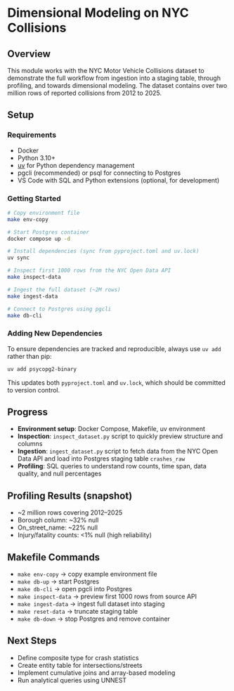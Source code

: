 # Dimensional Modeling on NYC Collisions

## Overview

This module works with the NYC Motor Vehicle Collisions dataset to demonstrate the full workflow from ingestion into a staging table, through profiling, and towards dimensional modeling. The dataset contains over two million rows of reported collisions from 2012 to 2025.

## Setup

### Requirements

* Docker
* Python 3.10+
* [uv](https://github.com/astral-sh/uv) for Python dependency management
* pgcli (recommended) or psql for connecting to Postgres
* VS Code with SQL and Python extensions (optional, for development)

### Getting Started

```bash
# Copy environment file
make env-copy

# Start Postgres container
docker compose up -d

# Install dependencies (sync from pyproject.toml and uv.lock)
uv sync

# Inspect first 1000 rows from the NYC Open Data API
make inspect-data

# Ingest the full dataset (~2M rows)
make ingest-data

# Connect to Postgres using pgcli
make db-cli
```

### Adding New Dependencies

To ensure dependencies are tracked and reproducible, always use `uv add` rather than pip:

```bash
uv add psycopg2-binary
```

This updates both `pyproject.toml` and `uv.lock`, which should be committed to version control.

## Progress

* **Environment setup**: Docker Compose, Makefile, uv environment
* **Inspection**: `inspect_dataset.py` script to quickly preview structure and columns
* **Ingestion**: `ingest_dataset.py` script to fetch data from the NYC Open Data API and load into Postgres staging table `crashes_raw`
* **Profiling**: SQL queries to understand row counts, time span, data quality, and null percentages

## Profiling Results (snapshot)

* ~2 million rows covering 2012–2025
* Borough column: ~32% null
* On_street_name: ~22% null
* Injury/fatality counts: <1% null (high reliability)

## Makefile Commands

* `make env-copy` → copy example environment file
* `make db-up` → start Postgres
* `make db-cli` → open pgcli into Postgres
* `make inspect-data` → preview first 1000 rows from source API
* `make ingest-data` → ingest full dataset into staging
* `make reset-data` → truncate staging table
* `make db-down` → stop Postgres and remove container

## Next Steps

* Define composite type for crash statistics
* Create entity table for intersections/streets
* Implement cumulative joins and array-based modeling
* Run analytical queries using UNNEST
